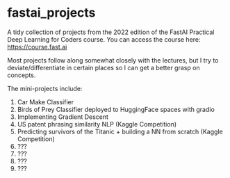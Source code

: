 # fastai_projects

A tidy collection of projects from the 2022 edition of the FastAI Practical Deep Learning for Coders course.
You can access the course here: https://course.fast.ai

Most projects follow along somewhat closely with the lectures, but I try to deviate/differentiate in certain places so I can get a better grasp on concepts.

The mini-projects include:
1. Car Make Classifier
2. Birds of Prey Classifier deployed to HuggingFace spaces with gradio
3. Implementing Gradient Descent
4. US patent phrasing similarity NLP (Kaggle Competition)
5. Predicting survivors of the Titanic + building a NN from scratch (Kaggle Competition)
6. ???
7. ???
8. ???
9. ???
